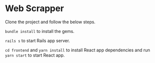# Web Scrapper

Clone the project and follow the below steps.

`bundle install` to install the gems.

`rails s` to start Rails app server.

`cd frontend` and  `yarn install` to install React app dependencies and run `yarn start` to start React app.
